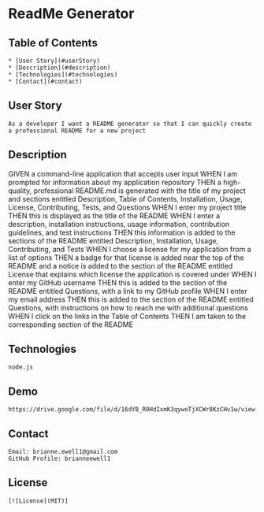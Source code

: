 
# ReadMe Generator
## Table of Contents
	* [User Story](#userStory)
	* [Description](#description)
	* [Technologies](#technologies)
	* [Contact](#contact)
## User Story
	As a developer I want a README generator so that I can quickly create a professional README for a new project

## Description
GIVEN a command-line application that accepts user input
WHEN I am prompted for information about my application repository
THEN a high-quality, professional README.md is generated with the title of my project and sections entitled Description, Table of Contents, Installation, Usage, License, Contributing, Tests, and Questions
WHEN I enter my project title
THEN this is displayed as the title of the README
WHEN I enter a description, installation instructions, usage information, contribution guidelines, and test instructions
THEN this information is added to the sections of the README entitled Description, Installation, Usage, Contributing, and Tests
WHEN I choose a license for my application from a list of options
THEN a badge for that license is added near the top of the README and a notice is added to the section of the README entitled License that explains which license the application is covered under
WHEN I enter my GitHub username
THEN this is added to the section of the README entitled Questions, with a link to my GitHub profile
WHEN I enter my email address
THEN this is added to the section of the README entitled Questions, with instructions on how to reach me with additional questions
WHEN I click on the links in the Table of Contents
THEN I am taken to the corresponding section of the README

## Technologies
	node.js
## Demo
	https://drive.google.com/file/d/16dYB_R0HdIxmK3qywoTjXCWr8KzCHv1w/view
## Contact
	Email: brianne.ewell1@gmail.com
	GitHub Profile: brianneewell1
## License
	[![License](MIT)]			
			 
